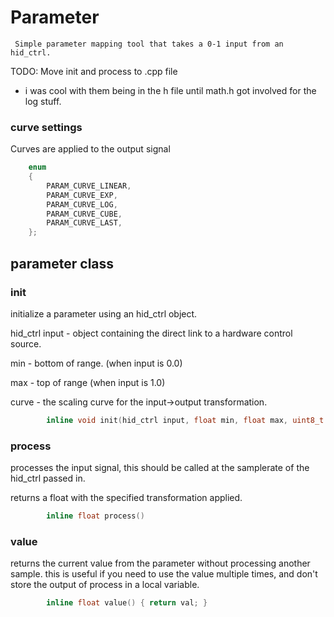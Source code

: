 
# Parameter

     Simple parameter mapping tool that takes a 0-1 input from an hid_ctrl.

TODO: Move init and process to .cpp file
- i was cool with them being in the h file until math.h got involved for the log stuff.

### curve settings
Curves are applied to the output signal
```c
	enum
	{
		PARAM_CURVE_LINEAR,
		PARAM_CURVE_EXP,
		PARAM_CURVE_LOG,
		PARAM_CURVE_CUBE,
		PARAM_CURVE_LAST,
	};
```

## parameter class

### init
initialize a parameter using an hid_ctrl object.

hid_ctrl input - object containing the direct link to a hardware control source.

min - bottom of range. (when input is 0.0)

max - top of range (when input is 1.0)

curve - the scaling curve for the input->output transformation.
```c
		inline void init(hid_ctrl input, float min, float max, uint8_t curve) 
```

### process
processes the input signal, this should be called at the samplerate of the hid_ctrl passed in.

returns a float with the specified transformation applied.
```c
		inline float process()
```

### value
returns the current value from the parameter without processing another sample.
this is useful if you need to use the value multiple times, and don't store 
the output of process in a local variable.
```c
		inline float value() { return val; }
```
